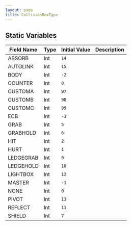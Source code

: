 ```yaml
---
layout: page
title: CollisionBoxType
---
```


## Static Variables

| Field Name | Type | Initial Value | Description |
| ------------ | ------ | --------------- | ------------- |
| ABSORB | Int | `14` |  |
| AUTOLINK | Int | `15` |  |
| BODY | Int | `-2` |  |
| COUNTER | Int | `8` |  |
| CUSTOMA | Int | `97` |  |
| CUSTOMB | Int | `98` |  |
| CUSTOMC | Int | `99` |  |
| ECB | Int | `-3` |  |
| GRAB | Int | `5` |  |
| GRABHOLD | Int | `6` |  |
| HIT | Int | `2` |  |
| HURT | Int | `1` |  |
| LEDGEGRAB | Int | `9` |  |
| LEDGEHOLD | Int | `10` |  |
| LIGHTBOX | Int | `12` |  |
| MASTER | Int | `-1` |  |
| NONE | Int | `0` |  |
| PIVOT | Int | `13` |  |
| REFLECT | Int | `11` |  |
| SHIELD | Int | `7` |  |


